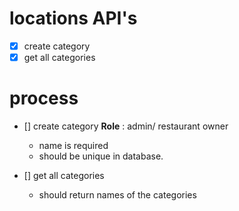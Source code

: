 # locations API's

- [x] create category
- [x] get all categories

# process

- [] create category
  **Role** : admin/ restaurant owner

  - name is required
  - should be unique in database.

- [] get all categories
  - should return names of the categories
